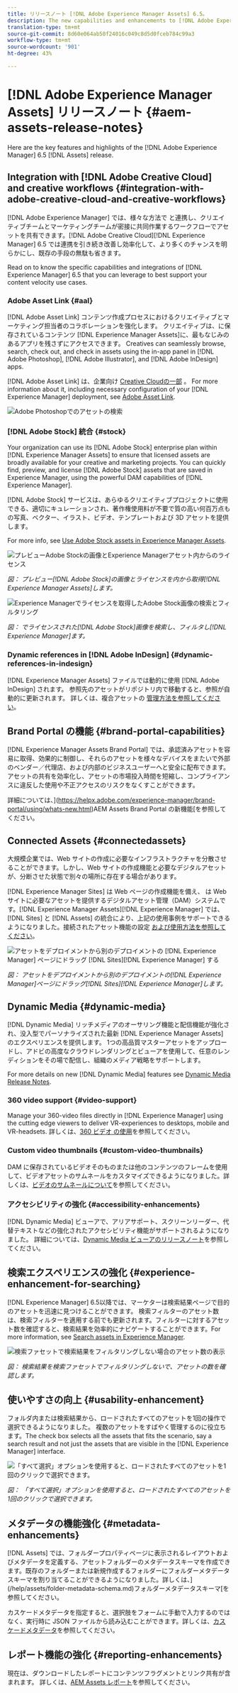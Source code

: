 ```yaml
---
title: リリースノート [!DNL Adobe Experience Manager Assets] 6.5。
description: The new capabilities and enhancements to [!DNL Adobe Experience Manager] 6.5 [!DNL Assets].
translation-type: tm+mt
source-git-commit: 8d60e064ab50f24016c049c8d5d0fceb784c99a3
workflow-type: tm+mt
source-wordcount: '901'
ht-degree: 43%

---
```



# [!DNL Adobe Experience Manager Assets] リリースノート {#aem-assets-release-notes}

Here are the key features and highlights of the [!DNL Adobe Experience Manager] 6.5 [!DNL Assets] release.

## Integration with [!DNL Adobe Creative Cloud] and creative workflows {#integration-with-adobe-creative-cloud-and-creative-workflows}

[!DNL Adobe Experience Manager] では、様々な方法で と連携し、クリエイティブチームとマーケティングチームが密接に共同作業するワークフローでアセットを共有できます。[!DNL Adobe Creative Cloud][!DNL Experience Manager] 6.5 では連携を引き続き改善し効率化して、より多くのチャンスを明らかにし、既存の手段の無駄も省きます。

Read on to know the specific capabilities and integrations of [!DNL Experience Manager] 6.5 that you can leverage to best support your content velocity use cases.

### Adobe Asset Link {#aal}

[!DNL Adobe Asset Link] コンテンツ作成プロセスにおけるクリエイティブとマーケティング担当者のコラボレーションを強化します。 クリエイティブは、に保存されているコンテンツ [!DNL Experience Manager Assets]に、最もなじみのあるアプリを残さずにアクセスできます。 Creatives can seamlessly browse, search, check out, and check in assets using the in-app panel in [!DNL Adobe Photoshop], [!DNL Adobe Illustrator], and [!DNL Adobe InDesign] apps.

[!DNL Adobe Asset Link] は、企業向け [Creative Cloudの一部](https://www.adobe.com/jp/creativecloud/business/enterprise.html) 。 For more information about it, including necessary configuration of your [!DNL Experience Manager] deployment, see [Adobe Asset Link](https://helpx.adobe.com/jp/enterprise/using/adobe-asset-link.html).

![Adobe Photoshopでのアセットの検索](assets/asset_search_photoshop.png)

### [!DNL Adobe Stock] 統合 {#stock}

Your organization can use its [!DNL Adobe Stock] enterprise plan within [!DNL Experience Manager Assets] to ensure that licensed assets are broadly available for your creative and marketing projects. You can quickly find, preview, and license [!DNL Adobe Stock] assets that are saved in Experience Manager, using the powerful DAM capabilities of [!DNL Experience Manager].

[!DNL Adobe Stock] サービスは、あらゆるクリエイティブプロジェクトに使用できる、適切にキュレーションされ、著作権使用料が不要で質の高い何百万点もの写真、ベクター、イラスト、ビデオ、テンプレートおよび 3D アセットを提供します。

For more info, see [Use Adobe Stock assets in Experience Manager Assets](/help/assets/aem-assets-adobe-stock.md).

![プレビューAdobe Stockの画像とExperience Managerアセット内からのライセンス](assets/stock_image_preview_license_options.png)

*図： プレビュー[!DNL Adobe Stock]の画像とライセンスを内から取得[!DNL Experience Manager Assets]します。*

![Experience Managerでライセンスを取得したAdobe Stock画像の検索とフィルタリング](assets/aem-search-filters2.jpg)

*図： でライセンスされた[!DNL Adobe Stock]画像を検索し、フィルタし[!DNL Experience Manager]ます。*

### Dynamic references in [!DNL Adobe InDesign] {#dynamic-references-in-indesign}

[!DNL Experience Manager Assets] ファイルでは動的に使用 [!DNL Adobe InDesign] されます。 参照先のアセットがリポジトリ内で移動すると、参照が自動的に更新されます。 詳しくは、複合アセットの [管理方法を参照してください](/help/assets/managing-linked-subassets.md)。

## Brand Portal の機能 {#brand-portal-capabilities}

[!DNL Experience Manager Assets Brand Portal] では、承認済みアセットを容易に取得、効果的に制御し、それらのアセットを様々なデバイスをまたいで外部のベンダー／代理店、および内部のビジネスユーザーへと安全に配布できます。アセットの共有を効率化し、アセットの市場投入時間を短縮し、コンプライアンスに違反した使用や不正アクセスのリスクをなくすことができます。

詳細については、](https://helpx.adobe.com/experience-manager/brand-portal/using/whats-new.html)AEM Assets Brand Portal の新機能[を参照してください。

## Connected Assets {#connectedassets}

大規模企業では、Web サイトの作成に必要なインフラストラクチャを分散させることができます。しかし、Web サイトの作成機能と必要なデジタルアセットが、分断させた状態で別々の場所に存在する場合があります。

[!DNL Experience Manager Sites] は Web ページの作成機能を備え、 は Web サイトに必要なアセットを提供するデジタルアセット管理（DAM）システムです。[!DNL Experience Manager Assets][!DNL Experience Manager] では、[!DNL Sites] と [!DNL Assets] の統合により、上記の使用事例をサポートできるようになりました。接続されたアセット機能の設定 [および使用方法を参照してください](/help/assets/use-assets-across-connected-assets-instances.md)。

![アセットをデプロイメントから別のデプロイメントの [!DNL Experience Manager] ページにドラッグ [!DNL Sites][!DNL Experience Manager] する](assets/connected-assets-drag-and-drop-only.gif)

*図： アセットをデプロイメントから別のデプロイメントの[!DNL Experience Manager]ページにドラッグ[!DNL Sites][!DNL Experience Manager]します。*

## Dynamic Media {#dynamic-media}

[!DNL Dynamic Media] リッチメディアのオーサリング機能と配信機能が強化され、没入型でパーソナライズされた最新 [!DNL Experience Manager Assets] のエクスペリエンスを提供します。 1つの高品質マスターアセットをアップロードし、アドビの高度なクラウドレンダリングとビューアを使用して、任意のレンディションをその場で配信し、組織のメディア戦略をサポートします。

For more details on new [!DNL Dynamic Media] features see [Dynamic Media Release Notes](https://docs.adobe.com/content/help/en/dynamic-media-developer-resources/release-notes/s7rn2017.html).

### 360 video support {#video-support}

Manage your 360-video files directly in [!DNL Experience Manager] using the cutting edge viewers to deliver VR-experiences to desktops, mobile and VR-headsets. 詳しくは、[360 ビデオ の使用](/help/assets/360-video.md)を参照してください。

### Custom video thumbnails {#custom-video-thumbnails}

DAM に保存されているビデオそのものまたは他のコンテンツのフレームを使用して、ビデオアセットのサムネールをカスタマイズできるようになりました。詳しくは、[ビデオのサムネールについて](/help/assets/video.md#about-video-thumbnails-in-dynamic-media-scene-mode)を参照してください。

### アクセシビリティの強化 {#accessibility-enhancements}

[!DNL Dynamic Media] ビューアで、アリアサポート、スクリーンリーダー、代替テキストなどの強化されたアクセシビリティ機能がサポートされるようになりました。 詳細については、[Dynamic Media ビューアのリリースノート](https://docs.adobe.com/content/help/ja-JP/dynamic-media-developer-resources/library/home.translate.html)を参照してください。

## 検索エクスペリエンスの強化 {#experience-enhancement-for-searching}

[!DNL Experience Manager] 6.5以降では、マーケターは検索結果ページで目的のアセットを迅速に見つけることができます。 検索フィルターのアセット数は、検索フィルターを適用する前でも更新されます。フィルターに対するアセット数を確認すると、検索結果を効率的にナビゲートすることができます。For more information, see [Search assets in Experience Manager](../assets/search-assets.md).

![検索ファセットで検索結果をフィルタリングしない場合のアセット数の表示](/help/assets/assets/asset_search_results_in_facets_filters.png)

*図： 検索結果を検索ファセットでフィルタリングしないで、アセットの数を確認します。*

## 使いやすさの向上 {#usability-enhancement}

フォルダ内または検索結果から、ロードされたすべてのアセットを1回の操作で選択できるようになりました。 複数のアセットをすばやく管理するのに役立ちます。The check box selects all the assets that fits the scenario, say a search result and not just the assets that are visible in the [!DNL Experience Manager] interface.

![「すべて選択」オプションを使用すると、ロードされたすべてのアセットを1回のクリックで選択できます。](assets/select-all-in-aem-assets.gif)

*図： 「すべて選択」オプションを使用すると、ロードされたすべてのアセットを1回のクリックで選択できます。*

## メタデータの機能強化 {#metadata-enhancements}

[!DNL Assets] では、フォルダープロパティページに表示されるレイアウトおよびメタデータを定義する、アセットフォルダーのメタデータスキーマを作成できます。既存のフォルダーまたは新規作成するフォルダーにフォルダーメタデータスキーマを割り当てることができるようになりました。詳しくは、](/help/assets/folder-metadata-schema.md)フォルダーメタデータスキーマ[を参照してください。

カスケードメタデータを指定すると、選択肢をフォームに手動で入力するのではなく、実行時に JSON ファイルから読み込むことができます。詳しくは、[カスケードメタデータ](/help/assets/cascading-metadata.md)を参照してください。

## レポート機能の強化 {#reporting-enhancements}

現在は、ダウンロードしたレポートにコンテンツフラグメントとリンク共有が含まれます。 詳しくは、[AEM Assets レポート](/help/assets/asset-reports.md)を参照してください。
